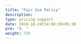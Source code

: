 ```yaml
---
title: "Fair Use Policy"
description:
type: pricing-support
date: 2019-10-24T14:00:50+05:30
pre: "4. "
weight: 725
---
```

